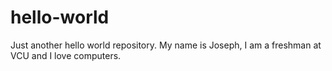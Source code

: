 # hello-world
Just another hello world repository.
My name is Joseph, I am a freshman at VCU and I love computers.
